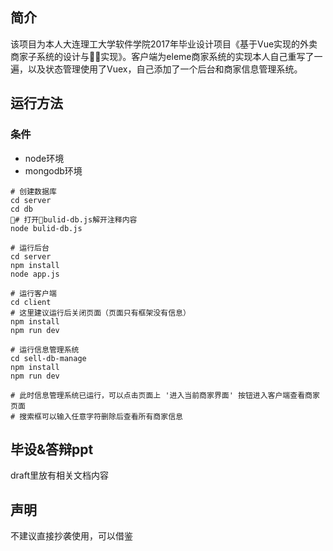 ## 简介
该项目为本人大连理工大学软件学院2017年毕业设计项目《基于Vue实现的外卖商家子系统的设计与实现》。客户端为eleme商家系统的实现本人自己重写了一遍，以及状态管理使用了Vuex，自己添加了一个后台和商家信息管理系统。

## 运行方法

### 条件
* node环境
* mongodb环境

```
# 创建数据库
cd server
cd db
# 打开bulid-db.js解开注释内容
node bulid-db.js

# 运行后台
cd server
npm install
node app.js

# 运行客户端
cd client
# 这里建议运行后关闭页面（页面只有框架没有信息）
npm install
npm run dev

# 运行信息管理系统
cd sell-db-manage
npm install
npm run dev

# 此时信息管理系统已运行，可以点击页面上 '进入当前商家界面' 按钮进入客户端查看商家页面
# 搜索框可以输入任意字符删除后查看所有商家信息
```

## 毕设&答辩ppt
draft里放有相关文档内容

## 声明
不建议直接抄袭使用，可以借鉴
